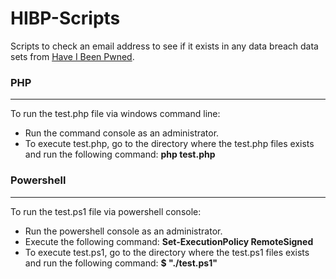 # HIBP-Scripts

Scripts to check an email address to see if it exists in any data breach data sets from [Have I Been Pwned].

### PHP
---
To run the test.php file via windows command line:
* Run the command console as an administrator.
* To execute test.php, go to the directory where the test.php files exists and run the following command: **php test.php**

### Powershell
---
To run the test.ps1 file via powershell console:
* Run the powershell console as an administrator.
* Execute the following command: **Set-ExecutionPolicy RemoteSigned**
* To execute test.ps1, go to the directory where the test.ps1 files exists and run the following command: **$ "./test.ps1"**

[Have I Been Pwned]: https://haveibeenpwned.com/
